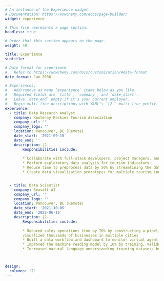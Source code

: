 ```yaml
---
# An instance of the Experience widget.
# Documentation: https://wowchemy.com/docs/page-builder/
widget: experience

# This file represents a page section.
headless: true

# Order that this section appears on the page.
weight: 40

title: Experience
subtitle:

# Date format for experience
#   Refer to https://wowchemy.com/docs/customization/#date-format
date_format: Jan 2006

# Experiences.
#   Add/remove as many `experience` items below as you like.
#   Required fields are `title`, `company`, and `date_start`.
#   Leave `date_end` empty if it's your current employer.
#   Begin multi-line descriptions with YAML's `|2-` multi-line prefix.
experience:
  - title: Data Research Analyst
    company: Kootenay Rockies Tourism Association
    company_url: ''
    company_logo: ''
    location: Vancouver, BC (Remote)
    date_start: '2021-09-15'
    date_end: ''
    description: |2-
        Responsibilities include:
        
        * Collaborate with full-stack developers, project managers, and stakeholders to integrate tourism data for the development of the BC Tourism Impact Portal (Datahub)
        * Perform exploratory data analysis for tourism indicators
        * Reduce time to preprocess data by 50% by streamlining the data cleaning process
        * Create data visualization prototypes for multiple tourism indicators


  - title: Data Scientist
    company: Seasalt AI
    company_url: ''
    company_logo: ''
    location: Vancouver, BC (Remote)
    date_start: '2021-10-05'
    date_end: '2022-06-15'
    description: |2-
        Responsibilities include:
        
        * Reduced sales operations time by 70% by constructing a pipeline that automatically analyzed and
        visualized thousands of businesses in multiple cities
        * Built a data workflow and dashboard to monitor virtual agent conversation data for multiple businesses
        * Improved the machine reading model by 10% by training, validating, and testing the model with different datasets
        * Increased natural language understanding training datasets by 60% by writing rules



design:
  columns: '2'
---
```

